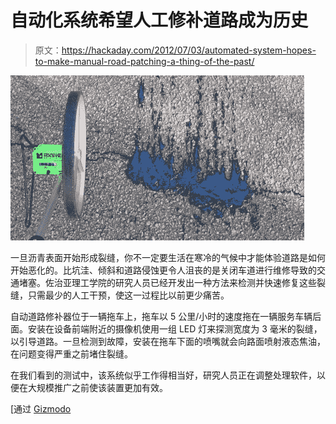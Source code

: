 # 自动化系统希望人工修补道路成为历史

> 原文：<https://hackaday.com/2012/07/03/automated-system-hopes-to-make-manual-road-patching-a-thing-of-the-past/>

![automated-road-repair](img/924eef2b9d888a66659c7f594849ccb7.png "automated-road-repair")

一旦沥青表面开始形成裂缝，你不一定要生活在寒冷的气候中才能体验道路是如何开始恶化的。比坑洼、倾斜和道路侵蚀更令人沮丧的是关闭车道进行维修导致的交通堵塞。佐治亚理工学院的研究人员已经开发出一种方法来检测并快速修复这些裂缝，只需最少的人工干预，使这一过程比以前更少痛苦。

自动道路修补器位于一辆拖车上，拖车以 5 公里/小时的速度拖在一辆服务车辆后面。安装在设备前端附近的摄像机使用一组 LED 灯来探测宽度为 3 毫米的裂缝，以引导道路。一旦检测到故障，安装在拖车下面的喷嘴就会向路面喷射液态焦油，在问题变得严重之前堵住裂缝。

在我们看到的测试中，该系统似乎工作得相当好，研究人员正在调整处理软件，以便在大规模推广之前使该装置更加有效。

[通过 [Gizmodo](http://gizmodo.com/5920200/road-repair-tech-sees-and-fills-cracks-on-the-move)